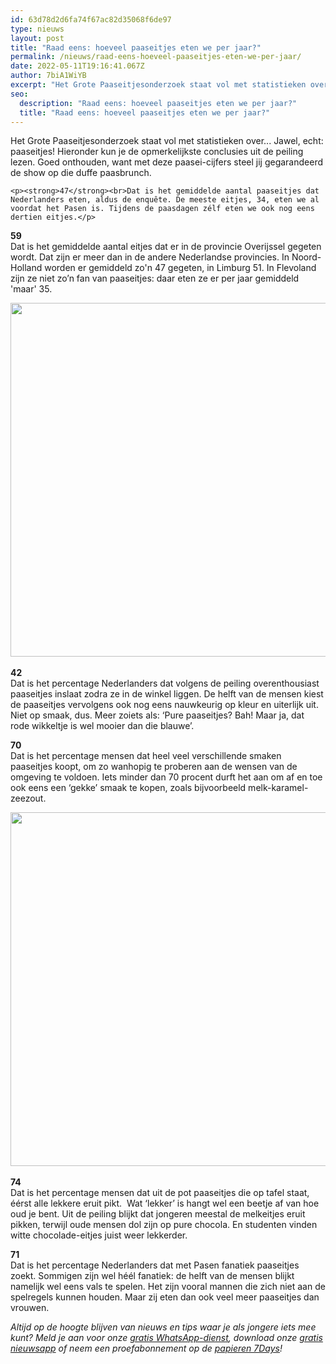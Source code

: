```yaml
---
id: 63d78d2d6fa74f67ac82d35068f6de97
type: nieuws
layout: post
title: "Raad eens: hoeveel paaseitjes eten we per jaar?"
permalink: /nieuws/raad-eens-hoeveel-paaseitjes-eten-we-per-jaar/
date: 2022-05-11T19:16:41.067Z
author: 7biA1WiYB
excerpt: "Het Grote Paaseitjesonderzoek staat vol met statistieken over... Jawel, echt: paaseitjes! Hieronder kun je de opmerkelijkste conclusies uit de peiling lezen. Goed onthouden, want met deze paasei-cijfers steel jij gegarandeerd de show op die duffe paasbrunch.  "
seo:
  description: "Raad eens: hoeveel paaseitjes eten we per jaar?"
  title: "Raad eens: hoeveel paaseitjes eten we per jaar?"
---
```

Het Grote Paaseitjesonderzoek staat vol met statistieken over... Jawel, echt: paaseitjes! Hieronder kun je de opmerkelijkste conclusies uit de peiling lezen. Goed onthouden, want met deze paasei-cijfers steel jij gegarandeerd de show op die duffe paasbrunch.  

    <p><strong>47</strong><br>Dat is het gemiddelde aantal paaseitjes dat Nederlanders eten, aldus de enquête. De meeste eitjes, 34, eten we al voordat het Pasen is. Tijdens de paasdagen zélf eten we ook nog eens dertien eitjes.</p>
<p><strong>59</strong><br>Dat is het gemiddelde aantal eitjes dat er in de provincie Overijssel gegeten wordt. Dat zijn er meer dan in de andere Nederlandse provincies. In Noord-Holland worden er gemiddeld zo'n 47 gegeten, in Limburg 51. In Flevoland zijn ze niet zo’n fan van paaseitjes: daar eten ze er per jaar gemiddeld 'maar' 35.</p>
<p><div class="media media-element-container media-default"><div id="file-17130" class="file file-image file-image-jpeg">

        
  
  <div class="content">
    <img title="Foto: ANP" height="566" width="850" class="media-element file-default" data-delta="1" src="https://7dagen.netlify.app/sites/default/files/ANP-22661275%202.jpg" alt="">  </div>

  
</div>
</div><br><strong>42</strong><br>Dat is het percentage Nederlanders dat volgens de peiling overenthousiast paaseitjes inslaat zodra ze in de winkel liggen. De helft van de mensen kiest de paaseitjes vervolgens ook nog eens nauwkeurig op kleur en uiterlijk uit. Niet op smaak, dus. Meer zoiets als: ‘Pure paaseitjes? Bah! Maar ja, dat rode wikkeltje is wel mooier dan die blauwe’.
<p><strong>70</strong><br>Dat is het percentage mensen dat heel veel verschillende smaken paaseitjes koopt, om zo wanhopig te proberen aan de wensen van de omgeving te voldoen. Iets minder dan 70 procent durft het aan om af en toe ook eens een ‘gekke’ smaak te kopen, zoals bijvoorbeeld melk-karamel-zeezout.</p>
<p><div class="media media-element-container media-default"><div id="file-17131" class="file file-image file-image-jpeg">

        
  
  <div class="content">
    <img title="Foto: ANP" height="566" width="850" class="media-element file-default" data-delta="1" src="https://7dagen.netlify.app/sites/default/files/ANP-22661325%201.jpg" alt="">  </div>

  
</div>
</div><br><strong>74</strong><br>Dat is het percentage mensen dat uit de pot paaseitjes die op tafel staat, éérst alle lekkere eruit pikt.  Wat ‘lekker’ is hangt wel een beetje af van hoe oud je bent. Uit de peiling blijkt dat jongeren meestal de melkeitjes eruit pikken, terwijl oude mensen dol zijn op pure chocola. En studenten vinden witte chocolade-eitjes juist weer lekkerder.
<p><strong>71</strong><br>Dat is het percentage Nederlanders dat met Pasen fanatiek paaseitjes zoekt. Sommigen zijn wel héél fanatiek: de helft van de mensen blijkt namelijk wel eens vals te spelen. Het zijn vooral mannen die zich niet aan de spelregels kunnen houden. Maar zij eten dan ook veel meer paaseitjes dan vrouwen.</p>
<p><em>Altijd op de hoogte blijven van nieuws en tips waar je als jongere iets mee kunt? Meld je aan voor onze <a href="https://7dagen.netlify.app/whatsapp">gratis WhatsApp-dienst</a>, download onze <a href="https://7dagen.netlify.app/app">gratis nieuwsapp</a> of neem een proefabonnement op de <a href="https://abonneren.sevendays.nl/abonneren/abonnementen/ae/artikel">papieren 7Days</a>!</em></p>  
